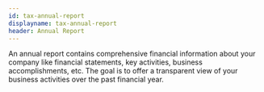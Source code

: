 ```yaml
---
id: tax-annual-report
displayname: tax-annual-report
header: Annual Report
---
```


An annual report contains comprehensive financial information about your company like financial statements, key activities, business accomplishments, etc. The goal is to offer a transparent view of your business activities over the past financial year.
